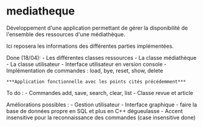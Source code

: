 # mediatheque
Développement d'une application permettant de gérer la disponibilité de l'ensemble des ressources d'une médiathèque.

Ici reposera les informations des différentes parties implémentées.

Done (18/04):
	- Les différentes classes ressources
	- La classe médiathèque
	- La classe utilisateur
	- Interface utilisateur en version console
	- Implémentation de commandes : load, bye, reset, show, delete

	***Application fonctionnelle avec les points cités précédemment***

To do :
	- Commandes add, save, search, clear, list
	- Classe revue et article
	

Améliorations possibles :
	- Gestion utilisateur
	- Interface graphique
	- faire la base de données propre en SQL et plus en C++ dégueulasse
	- Accent insensitive pour la reconnaissance des commandes (case insensitive done)

